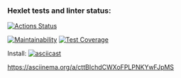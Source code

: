 ### Hexlet tests and linter status:
[![Actions Status](https://github.com/Laim0N/frontend-project-44/workflows/hexlet-check/badge.svg)](https://github.com/Laim0N/frontend-project-44/actions)

[![Maintainability](https://api.codeclimate.com/v1/badges/eb6cd1d0940501860d0d/maintainability)](https://codeclimate.com/github/Laim0N/frontend-project-44/maintainability)
[![Test Coverage](https://api.codeclimate.com/v1/badges/eb6cd1d0940501860d0d/test_coverage)](https://codeclimate.com/github/Laim0N/frontend-project-44/test_coverage)

Install:
[![asciicast](https://asciinema.org/a/579718.png)](https://asciinema.org/a/579718)


https://asciinema.org/a/cttBIchdCWXoFPLPNKYwFJpMS

